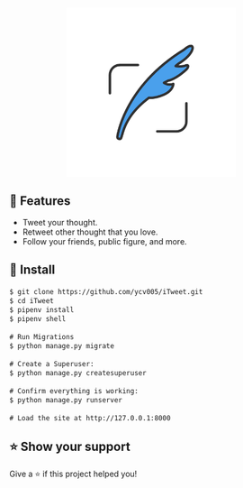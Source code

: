 <h1 align="center"><img align="center" width="300" src="static/images/logo.png" alt="iTweet logo"></h1>


## 🚀 Features

- Tweet your thought.
- Retweet other thought that you love.
- Follow your friends, public figure, and more.

## 📖 Install

```
$ git clone https://github.com/ycv005/iTweet.git
$ cd iTweet
$ pipenv install
$ pipenv shell

# Run Migrations
$ python manage.py migrate

# Create a Superuser:
$ python manage.py createsuperuser

# Confirm everything is working:
$ python manage.py runserver

# Load the site at http://127.0.0.1:8000
```

## ⭐️ Show your support

Give a ⭐️ if this project helped you!